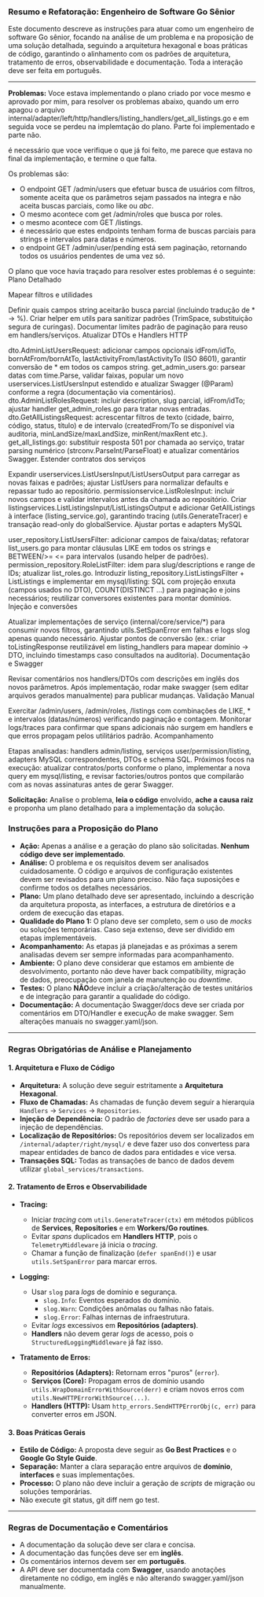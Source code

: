### Resumo e Refatoração: Engenheiro de Software Go Sênior

Este documento descreve as instruções para atuar como um engenheiro de software Go sênior, focando na análise de um problema e na proposição de uma solução detalhada, seguindo a arquitetura hexagonal e boas práticas de código, garantindo o alinhamento com os padrões de arquitetura, tratamento de erros, observabilidade e documentação. Toda a interação deve ser feita em português.

---

**Problemas:**
Voce estava implementando o plano criado por voce mesmo e aprovado por mim, para resolver os problemas abaixo, quando um erro apagou o arquivo internal/adapter/left/http/handlers/listing_handlers/get_all_listings.go e em seguida voce se perdeu na implemtação do plano. Parte foi implementado e parte não.

é necessário que voce verifique o que já foi feito, me parece que estava no final da implementação, e termine o que falta.

Os problemas são:
- O endpoint GET /admin/users que efetuar busca de usuários com filtros, somente aceita que os parâmetros  sejam passados na integra e não aceita buscas parciais, como like ou *abc*.
- O mesmo acontece com get /admin/roles que busca por roles.
- o mesmo acontece com GET /listings.
- é necessário que estes endpoints tenham forma de buscas parciais para strings e intervalos para datas e números.
- o endpoint GET /admin/user/pending está sem paginação, retornando todos os usuários pendentes de uma vez só.

O plano que voce havia traçado para resolver estes problemas é o seguinte:
Plano Detalhado

Mapear filtros e utilidades

Definir quais campos string aceitarão busca parcial (incluindo tradução de * → %).
Criar helper em utils para sanitizar padrões (TrimSpace, substituição segura de curingas).
Documentar limites padrão de paginação para reuso em handlers/serviços.
Atualizar DTOs e Handlers HTTP

dto.AdminListUsersRequest: adicionar campos opcionais idFrom/idTo, bornAtFrom/bornAtTo, lastActivityFrom/lastActivityTo (ISO 8601), garantir conversão de * em todos os campos string.
get_admin_users.go: parsear datas com time.Parse, validar faixas, popular um novo userservices.ListUsersInput estendido e atualizar Swagger (@Param) conforme a regra (documentação via comentários).
dto.AdminListRolesRequest: incluir description, slug parcial, idFrom/idTo; ajustar handler get_admin_roles.go para tratar novas entradas.
dto.GetAllListingsRequest: acrescentar filtros de texto (cidade, bairro, código, status, título) e de intervalo (createdFrom/To se disponível via auditoria, minLandSize/maxLandSize, minRent/maxRent etc.).
get_all_listings.go: substituir resposta 501 por chamada ao serviço, tratar parsing numérico (strconv.ParseInt/ParseFloat) e atualizar comentários Swagger.
Estender contratos dos serviços

Expandir userservices.ListUsersInput/ListUsersOutput para carregar as novas faixas e padrões; ajustar ListUsers para normalizar defaults e repassar tudo ao repositório.
permissionservice.ListRolesInput: incluir novos campos e validar intervalos antes da chamada ao repositório.
Criar listingservices.ListListingsInput/ListListingsOutput e adicionar GetAllListings à interface (listing_service.go), garantindo tracing (utils.GenerateTracer) e transação read-only do globalService.
Ajustar portas e adapters MySQL

user_repository.ListUsersFilter: adicionar campos de faixa/datas; refatorar list_users.go para montar cláusulas LIKE em todos os strings e BETWEEN/>= <= para intervalos (usando helper de padrões).
permission_repository.RoleListFilter: idem para slug/descriptions e range de IDs; atualizar list_roles.go.
Introduzir listing_repository.ListListingsFilter + ListListings e implementar em mysql/listing: SQL com projeção enxuta (campos usados no DTO), COUNT(DISTINCT ...) para paginação e joins necessários; reutilizar conversores existentes para montar domínios.
Injeção e conversões

Atualizar implementações de serviço (internal/core/service/*) para consumir novos filtros, garantindo utils.SetSpanError em falhas e logs slog apenas quando necessário.
Ajustar pontos de conversão (ex.: criar toListingResponse reutilizável em listing_handlers para mapear domínio → DTO, incluindo timestamps caso consultados na auditoria).
Documentação e Swagger

Revisar comentários nos handlers/DTOs com descrições em inglês dos novos parâmetros.
Após implementação, rodar make swagger (sem editar arquivos gerados manualmente) para publicar mudanças.
Validação Manual

Exercitar /admin/users, /admin/roles, /listings com combinações de LIKE, * e intervalos (datas/números) verificando paginação e contagem.
Monitorar logs/traces para confirmar que spans adicionais não surgem em handlers e que erros propagam pelos utilitários padrão.
Acompanhamento

Etapas analisadas: handlers admin/listing, serviços user/permission/listing, adapters MySQL correspondentes, DTOs e schema SQL.
Próximos focos na execução: atualizar contratos/ports conforme o plano, implementar a nova query em mysql/listing, e revisar factories/outros pontos que compilarão com as novas assinaturas antes de gerar Swagger.

**Solicitação:** Analise o problema, **leia o código** envolvido, **ache a causa raiz** e proponha um plano detalhado para a implementação da solução.

### **Instruções para a Proposição do Plano**

- **Ação:** Apenas a análise e a geração do plano são solicitadas. **Nenhum código deve ser implementado**.
- **Análise:** O problema e os requisitos devem ser analisados cuidadosamente. O código e arquivos de configuração existentes devem ser revisados para um plano preciso. Não faça suposições e confirme todos os detalhes necessários.
- **Plano:** Um plano detalhado deve ser apresentado, incluindo a descrição da arquitetura proposta, as interfaces, a estrutura de diretórios e a ordem de execução das etapas.
- **Qualidade do Plano 1:** O plano deve ser completo, sem o uso de _mocks_ ou soluções temporárias. Caso seja extenso, deve ser dividido em etapas implementáveis.
- **Acompanhamento:** As etapas já planejadas e as próximas a serem analisadas devem ser sempre informadas para acompanhamento.
- **Ambiente:** O plano deve considerar que estamos em ambiente de desvolvimento, portanto não deve haver back compatibility, migração de dados, preocupação com janela de manutenção ou _downtime_.
- **Testes:** O plano **NÃO**deve incluir a criação/alteração de testes unitários e de integração para garantir a qualidade do código.
- **Documentação:** A documentação Swagger/docs deve ser criada por comentários em DTO/Handler e execuçÃo de make swagger. Sem alterações manuais no swagger.yaml/json.
---

### **Regras Obrigatórias de Análise e Planejamento**

#### 1. Arquitetura e Fluxo de Código
- **Arquitetura:** A solução deve seguir estritamente a **Arquitetura Hexagonal**.
- **Fluxo de Chamadas:** As chamadas de função devem seguir a hierarquia `Handlers` → `Services` → `Repositories`.
- **Injeção de Dependência:** O padrão de _factories_ deve ser usado para a injeção de dependências.
- **Localização de Repositórios:** Os repositórios devem ser localizados em `/internal/adapter/right/mysql/` e deve fazer uso dos convertess para mapear entidades de banco de dados para entidades e vice versa.
- **Transações SQL:** Todas as transações de banco de dados devem utilizar `global_services/transactions`.


#### 2. Tratamento de Erros e Observabilidade

- **Tracing:**
  - Iniciar _tracing_ com `utils.GenerateTracer(ctx)` em métodos públicos de **Services**, **Repositories** e em **Workers/Go routines**.
  - Evitar _spans_ duplicados em **Handlers HTTP**, pois o `TelemetryMiddleware` já inicia o _tracing_.
  - Chamar a função de finalização (`defer spanEnd()`) e usar `utils.SetSpanError` para marcar erros.

- **Logging:**
  - Usar `slog` para _logs_ de domínio e segurança.
    - `slog.Info`: Eventos esperados do domínio.
    - `slog.Warn`: Condições anômalas ou falhas não fatais.
    - `slog.Error`: Falhas internas de infraestrutura.
  - Evitar _logs_ excessivos em **Repositórios (adapters)**.
  - **Handlers** não devem gerar _logs_ de acesso, pois o `StructuredLoggingMiddleware` já faz isso.

- **Tratamento de Erros:**
  - **Repositórios (Adapters):** Retornam erros "puros" (`error`).
  - **Serviços (Core):** Propagam erros de domínio usando `utils.WrapDomainErrorWithSource(derr)` e criam novos erros com `utils.NewHTTPErrorWithSource(...)`.
  - **Handlers (HTTP):** Usam `http_errors.SendHTTPErrorObj(c, err)` para converter erros em JSON.

#### 3. Boas Práticas Gerais
- **Estilo de Código:** A proposta deve seguir as **Go Best Practices** e o **Google Go Style Guide**.
- **Separação:** Manter a clara separação entre arquivos de **domínio**, **interfaces** e suas implementações.
- **Processo:** O plano não deve incluir a geração de _scripts_ de migração ou soluções temporárias.
- Não execute git status, git diff nem go test.

---

### **Regras de Documentação e Comentários**

- A documentação da solução deve ser clara e concisa.
- A documentação das funções deve ser em **inglês**.
- Os comentários internos devem ser em **português**.
- A API deve ser documentada com **Swagger**, usando anotações diretamente no código, em inglês e não alterando swagger.yaml/json manualmente.